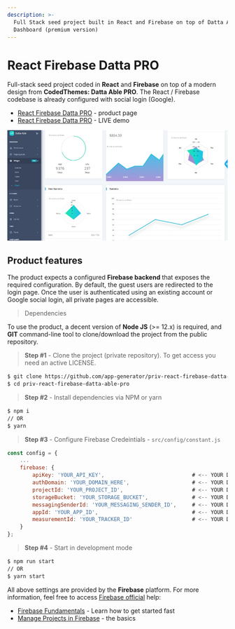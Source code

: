 ```yaml
---
description: >-
  Full Stack seed project built in React and Firebase on top of Datta Able
  Dashboard (premium version)
---
```


# React Firebase Datta PRO

Full-stack seed project coded in **React** and **Firebase** on top of a modern design from **CodedThemes: Datta Able PRO**. The React / Firebase codebase is already configured with social login (Google).

* [React Firebase Datta PRO](https://appseed.us/product/react-firebase-datta-able-pro) - product page
* [React Firebase Datta PRO](https://react-firebase-datta-able-pro.appseed-srv1.com/) - LIVE demo

![React Firebase - Datta Able PRO.](<../../.gitbook/assets/react-firebase-datta-able-pro-screen-xs (2) (1) (1) (1) (1) (1) (1) (1) (3).jpg>)

## Product features

The product expects a configured **Firebase backend** that exposes the required configuration. By default, the guest users are redirected to the login page. Once the user is authenticated using an existing account or Google social login, all private pages are accessible.

> Dependencies

To use the product, a decent version of **Node JS** (>= 12.x) is required, and **GIT** command-line tool to clone/download the project from the public repository.

> **Step #1** - Clone the project (private repository). To get access you need an active LICENSE.

```bash
$ git clone https://github.com/app-generator/priv-react-firebase-datta-able-pro.git
$ cd priv-react-firebase-datta-able-pro
```

> **Step #2** - Install dependencies via NPM or yarn

```bash
$ npm i
// OR
$ yarn 
```

> **Step #3** - Configure Firebase Credeintials - `src/config/constant.js`

```javascript
const config = {
    ...
    firebase: {                                               
        apiKey: 'YOUR_API_KEY',                            # <-- YOUR DATA HERE
        authDomain: 'YOUR_DOMAIN_HERE',                    # <-- YOUR DATA HERE 
        projectId: 'YOUR_PROJECT_ID',                      # <-- YOUR DATA HERE
        storageBucket: 'YOUR_STORAGE_BUCKET',              # <-- YOUR DATA HERE
        messagingSenderId: 'YOUR_MESSAGING_SENDER_ID',     # <-- YOUR DATA HERE
        appId: 'YOUR_APP_ID',                              # <-- YOUR DATA HERE
        measurementId: 'YOUR_TRACKER_ID'                   # <-- YOUR DATA HERE
    }
};
```

> **Step #4** - Start in development mode

```bash
$ npm run start 
// OR
$ yarn start 
```

All above settings are provided by the **Firebase** platform. For more information, feel free to access [Firebase official](https://firebase.google.com/docs) help:

* [Firebase Fundamentals](https://firebase.google.com/docs/guides) - Learn how to get started fast
* [Manage Projects in Firebase](https://firebase.google.com/docs/projects/learn-more) - the basics
